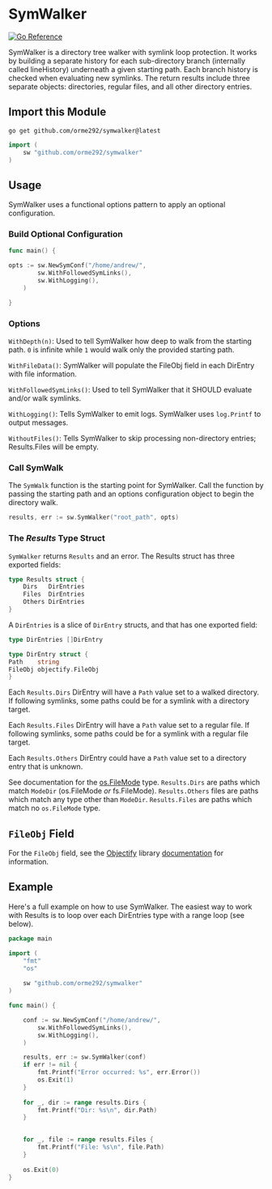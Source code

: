 # SymWalker

[![Go Reference](https://pkg.go.dev/badge/github.com/orme292/symwalker.svg)](https://pkg.go.dev/github.com/orme292/symwalker)

SymWalker is a directory tree walker with symlink loop protection. It works by building a
separate history for each sub-directory branch (internally called lineHistory) underneath
a given starting path. Each branch history is checked when evaluating new symlinks. The
return results include three separate objects: directories, regular files, and all
other directory entries.

## Import this Module

```shell
go get github.com/orme292/symwalker@latest
```

```go
import (
    sw "github.com/orme292/symwalker"
)
```

## Usage

SymWalker uses a functional options pattern to apply an optional configuration.

### Build Optional Configuration

```go
func main() {

opts := sw.NewSymConf("/home/andrew/",
        sw.WithFollowedSymLinks(),
        sw.WithLogging(), 
    )

}
```

### Options

`WithDepth(n)`: Used to tell SymWalker how deep to walk from the starting path. `0` is infinite while `1` would walk
only the provided starting path.

`WithFileData()`: SymWalker will populate the FileObj field in each DirEntry with file information.

`WithFollowedSymLinks()`: Used to tell SymWalker that it SHOULD evaluate and/or walk symlinks.

`WithLogging()`: Tells SymWalker to emit logs. SymWalker uses `log.Printf` to output messages.

`WithoutFiles()`: Tells SymWalker to skip processing non-directory entries; Results.Files will be empty.

### Call SymWalk

The `SymWalk` function is the starting point for SymWalker. Call the function by passing the starting path and an
options configuration object to begin the directory walk.

```go
results, err := sw.SymWalker("root_path", opts)
```

### The *Results* Type Struct

`SymWalker` returns `Results` and an error. The Results struct has three exported fields:

```go
type Results struct {
    Dirs   DirEntries
    Files  DirEntries
    Others DirEntries
}
```

A `DirEntries` is a slice of `DirEntry` structs, and that has one exported field:

```go
type DirEntries []DirEntry
```

```go
type DirEntry struct {
Path    string
FileObj objectify.FileObj
}
```

Each `Results.Dirs` DirEntry will have a `Path` value set to a walked directory. If following symlinks, some
paths could be for a symlink with a directory target.

Each `Results.Files` DirEntry will have a `Path` value set to a regular file. If following symlinks, some paths
could be for a symlink with a regular file target.

Each `Results.Others` DirEntry could have a `Path` value set to a directory entry that is unknown.

See documentation for the [os.FileMode](https://pkg.go.dev/os#FileMode) type. `Results.Dirs` are paths which
match `ModeDir` (os.FileMode *or* fs.FileMode). `Results.Others` files are paths which match any type other
than `ModeDir`. `Results.Files` are paths which match no `os.FileMode` type.

## `FileObj` Field

For the `FileObj` field, see the [Objectify](https://github.com/orme292/objectify) library
[documentation](https://pkg.go.dev/github.com/orme292/objectify) for information.

## Example

Here's a full example on how to use SymWalker. The easiest way to work with Results is to loop over
each DirEntries type with a range loop (see below).

```go
package main

import (
    "fmt"
    "os"
    
    sw "github.com/orme292/symwalker"
)

func main() {

    conf := sw.NewSymConf("/home/andrew/",
        sw.WithFollowedSymLinks(),
        sw.WithLogging(),
    )

    results, err := sw.SymWalker(conf)
    if err != nil {
        fmt.Printf("Error occurred: %s", err.Error())
        os.Exit(1)
    }
    
    for _, dir := range results.Dirs {
        fmt.Printf("Dir: %s\n", dir.Path)
    }
 

    for _, file := range results.Files {
        fmt.Printf("File: %s\n", file.Path)
    }
    
    os.Exit(0)
}

```
